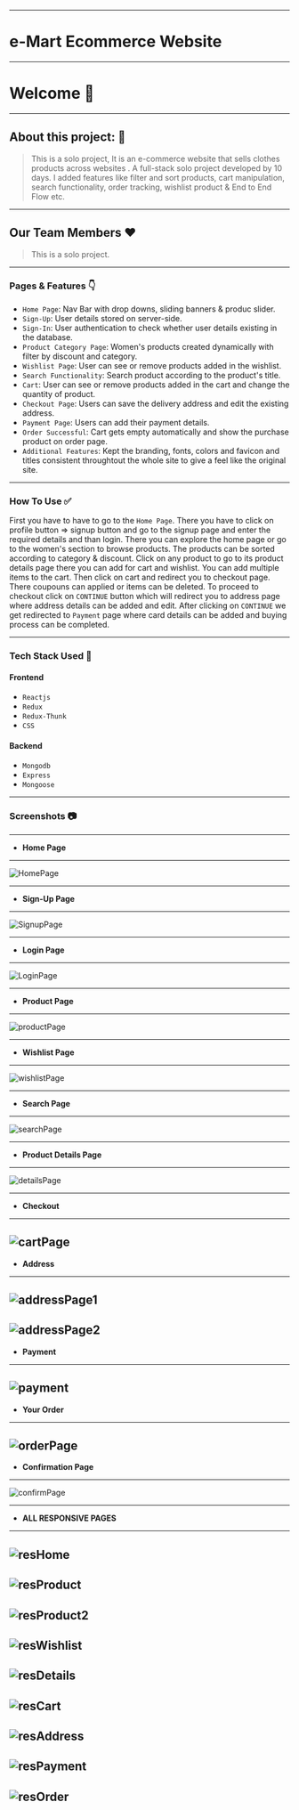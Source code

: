 
---
# e-Mart Ecommerce Website
---

# Welcome 👋

---

## About this project: 🙌
> This is a solo project, It is an e-commerce website that sells clothes products across websites . A full-stack solo project developed by 10 days. I added features like filter and sort products, cart manipulation, search functionality, order tracking, wishlist product &amp; End to End Flow etc.

---
## Our Team Members ❤️

> This is a solo project.

---

### Pages & Features 👇

- `Home Page`: Nav Bar with drop downs, sliding banners & produc slider.
- `Sign-Up`: User details stored on server-side.
- `Sign-In`: User authentication to check whether user details existing in the database.
- `Product Category Page`: Women's products created dynamically with filter by discount and category.
- `Wishlist Page`: User can see or remove products added in the wishlist.
- `Search Functionality`: Search product according to the product's title.
- `Cart`: User can see or remove products added in the cart and change the quantity of product.
- `Checkout Page`: Users can save the delivery address and edit the existing address.
- `Payment Page`: Users can add their payment details.
- `Order Successful`: Cart gets empty automatically and show the purchase product on order page.
- `Additional Features`: Kept the branding, fonts, colors and favicon and titles consistent throughtout the whole site to give a feel like the original site.

---

### How To Use ✅

First you have to have to go to the `Home Page`. There you have to click on profile button => signup button and go to the signup page and enter the required details and than login. There you can explore the home page or go to the women's section to browse products. The products can be sorted according to category & discount. Click on any product to go to its product details page there you can add for cart and wishlist. You can add multiple items to the cart. Then click on cart and redirect you to checkout page. There coupouns can applied or items can be deleted. To proceed to checkout click on `CONTINUE` button which will redirect you to address page where address details can be added and edit. After clicking on `CONTINUE` we get redirected to `Payment` page where card details can be added and buying process can be completed.

---

### Tech Stack Used 🔧
#### Frontend
- `Reactjs`
- `Redux`
- `Redux-Thunk`
- `CSS`
#### Backend
- `Mongodb`
- `Express`
- `Mongoose`

---

### Screenshots :camera:

---

- **Home Page**
---
![HomePage](https://user-images.githubusercontent.com/93374756/171838458-e235ef62-d3d1-4fc6-848b-6198825d533b.png)

---

- **Sign-Up Page**
---
![SignupPage](https://user-images.githubusercontent.com/93374756/171838545-795b4311-9ed2-4548-bbb1-07d37c59366b.png)

---

- **Login Page**
---
![LoginPage](https://user-images.githubusercontent.com/93374756/171838463-88ad949e-1723-4c12-911a-c5a843352e77.png)

---



- **Product Page**
---
![productPage](https://user-images.githubusercontent.com/93374756/171838481-5895b4cb-f7ce-4d27-b639-e26e63350374.png)

---

- **Wishlist Page**
---
![wishlistPage](https://user-images.githubusercontent.com/93374756/171838547-a58ec01f-de08-443c-bd3c-9c8ab849e838.png)

---

- **Search Page**
---
![searchPage](https://user-images.githubusercontent.com/93374756/171838535-fbe2efab-657b-46e5-9387-f322c3e9d9ff.png)

---

- **Product Details Page**
---
![detailsPage](https://user-images.githubusercontent.com/93374756/171838454-378d8c95-1f74-4ea6-bd5d-771d8316d4e3.png)

---

- **Checkout**
---
![cartPage](https://user-images.githubusercontent.com/93374756/171838448-2b53470f-ae52-4db5-be3b-076b25e95f80.png)
---

- **Address**
---
![addressPage1](https://user-images.githubusercontent.com/93374756/171838437-df3961ef-77c1-4b19-9fd2-9521c3e5c604.png)
---
![addressPage2](https://user-images.githubusercontent.com/93374756/171838444-ba8814ca-e772-452f-9899-552e73cd5ec1.png)
---



- **Payment**
---
![payment](https://user-images.githubusercontent.com/93374756/171838473-da141bd9-5f76-43e3-9c14-41260f3cb0d0.png)
---


- **Your Order**
---
![orderPage](https://user-images.githubusercontent.com/93374756/171838465-96dedf28-a10c-434f-9c52-a5d6b2a66af0.png)
---



- **Confirmation Page**
---
![confirmPage](https://user-images.githubusercontent.com/93374756/171838451-d98ec869-a5f6-406f-8c25-3cd5832b0282.png)

---


- **ALL RESPONSIVE PAGES**
---
![resHome](https://user-images.githubusercontent.com/93374756/171838504-d2f4a02c-6ac8-42a9-bc50-aeae7459bfb1.png)
---
![resProduct](https://user-images.githubusercontent.com/93374756/171838517-1807a09c-00e9-4202-9176-4421f54d104c.png)
---
![resProduct2](https://user-images.githubusercontent.com/93374756/171838525-66023ed1-8311-4ed5-b493-d9b5afbd3b1c.png)
---
![resWishlist](https://user-images.githubusercontent.com/93374756/171838527-27cc5a88-ebba-4201-b854-34d22dd88736.png)
---
![resDetails](https://user-images.githubusercontent.com/93374756/171838491-3fcf2503-dafc-4fa8-a739-07ca064c308c.png)
---
![resCart](https://user-images.githubusercontent.com/93374756/171838486-f353b1fd-b975-4cc2-b10d-3c5538efd97f.png)
---
![resAddress](https://user-images.githubusercontent.com/93374756/171838484-c685e1d1-1eb5-457e-ba83-de3693620916.png)
---
![resPayment](https://user-images.githubusercontent.com/93374756/171838514-6b247e5c-afe8-41bd-9bec-2080305dfe7c.png)
---
![resOrder](https://user-images.githubusercontent.com/93374756/171838508-9b642916-f47d-4af5-9ac8-8417a438885e.png)
---





